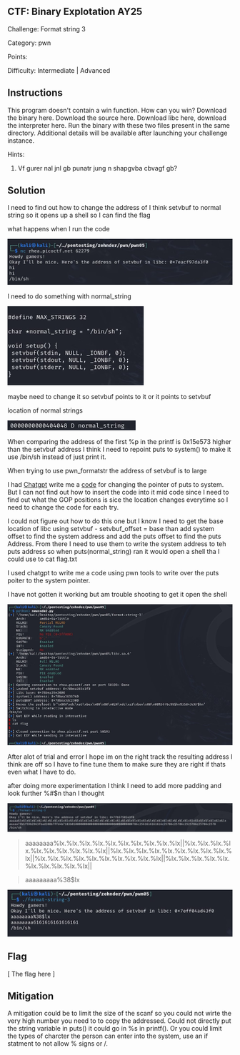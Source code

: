 ## CTF: Binary Explotation AY25
Challenge: Format string 3 

Category:   pwn 

Points:

Difficulty:    Intermediate | Advanced 

## Instructions

This program doesn't contain a win function. How can you win?
Download the binary here.
Download the source here.
Download libc here, download the interpreter here. Run the binary with these two files present in the same directory.
Additional details will be available after launching your challenge instance.

Hints: 
1. Vf gurer nal jnl gb punatr jung n shapgvba cbvagf gb?

## Solution
I need to find out how to change the address of I think setvbuf to normal string so it opens up a shell so I can find the flag

what happens when I run the code

![images](images/1.jpg)

I need to do something with  normal_string 

![image](images/2.jpg)

maybe need to change it so setvbuf points to it or it points to setvbuf

location of normal strings  

![image](images/3.jpg)

When comparing the address of the first %p in the printf is 0x15e573 higher than the setvbuf address 
I think I need to repoint puts to system() to make it use /bin/sh instead of just print it.

When trying to use pwn_formatstr the address of setvbuf is to large 

I had [Chatgpt](chatgpt) write me a [code](codwriter.py) for changing the pointer of puts to system. But I can not find out how to insert the code into it mid code since I need to find out what the GOP positions is sice the location changes everytime so I need to change the code for each try.

I could not figure out how to do this one but I know I need to get the base location of libc using setvbuf - setvbuf_offset = base than add system offset to find the system address and add the puts offset to find the puts Address. From there I need to use them to write the system address to teh puts address so when puts(normal_string) ran it would open a shell tha I could use to cat flag.txt

I used chatgpt to write me a code using pwn tools to write over the puts poiter to the system pointer. 

I have not gotten it working but am trouble shooting to get it open the shell 

![image](images/4.jpg)

After alot of trial and error I hope im on the right track the resulting address I think are off so I have to fine tune them to make sure they are right if thats even what I have to do.

after doing more experimentation I think I need to add more padding and look further %#$n than I thought

![image](images/5.jpg)

> aaaaaaaa%lx.%lx.%lx.%lx.%lx.%lx.%lx.%lx.%lx.%lx||%lx.%lx.%lx.%lx.%lx.%lx.%lx.%lx.%lx.%lx||%lx.%lx.%lx.%lx.%lx.%lx.%lx.%lx.%lx.%lx||%lx.%lx.%lx.%lx.%lx.%lx.%lx.%lx.%lx.%lx||%lx.%lx.%lx.%lx.%lx.%lx.%lx.%lx.%lx.%lx||

> aaaaaaaaa%38$lx

![image](images/6.jpg)


## Flag

[ The flag here ]

## Mitigation

A mitigation could be to limit the size of the scanf so you could not wirte the very high number you need to to copy the addressed. Could not directly put the string variable in puts() it could go in %s in printf(). Or you could limit the types of charcter the person can enter into the system, use an if statment to not allow % signs or /. 
